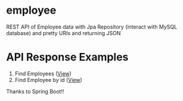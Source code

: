 # employee
REST API of Employee data with Jpa Repository (interact with MySQL database) and pretty URIs and returning JSON

# API Response Examples 
1. Find Employees (<a href="https://drive.google.com/file/d/1EMRV2KDhdZubO6U65gYWCIeDCya0hVAF/view?usp=sharing" target="_blank">View</a>)
2. Find Employee by id (<a href="https://drive.google.com/file/d/1G6Ni4CByoDgBM3UGw1xHB7MKSo6Y1ALG/view?usp=sharing" target="_blank">View</a>)

Thanks to Spring Boot!!
